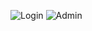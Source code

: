 ![Login](https://github.com/user-attachments/assets/a2bbf5e0-b93b-4ff3-bb34-e215d7989b4f)
![Admin](https://github.com/user-attachments/assets/c491038f-b0af-4b4c-9cdf-efcaa0e0a10e)
